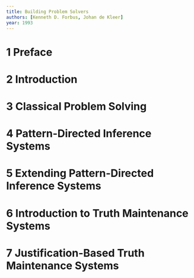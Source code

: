 ```yaml
---
title: Building Problem Solvers
authors: [Kenneth D. Forbus, Johan de Kleer]
year: 1993
---
```


# 1 Preface
# 2 Introduction
# 3 Classical Problem Solving
# 4 Pattern-Directed Inference Systems
# 5 Extending Pattern-Directed Inference Systems
# 6 Introduction to Truth Maintenance Systems
# 7 Justification-Based Truth Maintenance Systems

